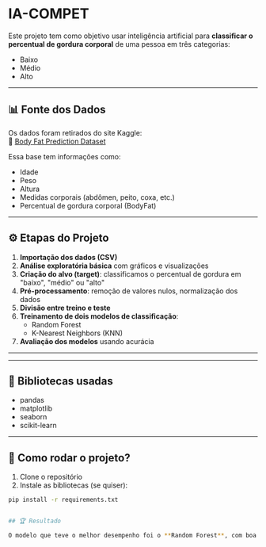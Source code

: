 # IA-COMPET

Este projeto tem como objetivo usar inteligência artificial para **classificar o percentual de gordura corporal** de uma pessoa em três categorias:

- Baixo
- Médio
- Alto

---

## 📊 Fonte dos Dados

Os dados foram retirados do site Kaggle:  
🔗 [Body Fat Prediction Dataset](https://www.kaggle.com/datasets/fedesoriano/body-fat-prediction-dataset)

Essa base tem informações como:

- Idade  
- Peso  
- Altura  
- Medidas corporais (abdômen, peito, coxa, etc.)  
- Percentual de gordura corporal (BodyFat)

---

## ⚙️ Etapas do Projeto

1. **Importação dos dados (CSV)**  
2. **Análise exploratória básica** com gráficos e visualizações  
3. **Criação do alvo (target)**: classificamos o percentual de gordura em "baixo", "médio" ou "alto"  
4. **Pré-processamento**: remoção de valores nulos, normalização dos dados  
5. **Divisão entre treino e teste**  
6. **Treinamento de dois modelos de classificação**:  
   - Random Forest  
   - K-Nearest Neighbors (KNN)  
7. **Avaliação dos modelos** usando acurácia

---


---

## 🧪 Bibliotecas usadas

- pandas  
- matplotlib  
- seaborn  
- scikit-learn

---

## 🚀 Como rodar o projeto?

1. Clone o repositório
2. Instale as bibliotecas (se quiser):
```bash
pip install -r requirements.txt


## 🏆 Resultado

O modelo que teve o melhor desempenho foi o **Random Forest**, com boa taxa de acerto na previsão das classes de gordura corporal.


